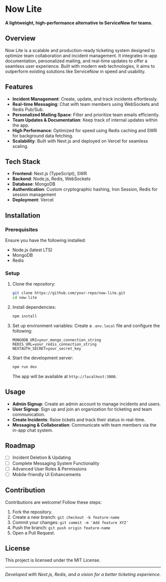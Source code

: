 # Now Lite

**A lightweight, high-performance alternative to ServiceNow for teams.**

## Overview
Now Lite is a scalable and production-ready ticketing system designed to optimize team collaboration and incident management. It integrates in-app documentation, personalized mailing, and real-time updates to offer a seamless user experience. Built with modern web technologies, it aims to outperform existing solutions like ServiceNow in speed and usability.

## Features
- **Incident Management**: Create, update, and track incidents effortlessly.
- **Real-time Messaging**: Chat with team members using WebSockets and Redis Pub/Sub.
- **Personalized Mailing Space**: Filter and prioritize team emails efficiently.
- **Team Updates & Documentation**: Keep track of internal updates within the app.
- **High Performance**: Optimized for speed using Redis caching and SWR for background data fetching.
- **Scalability**: Built with Next.js and deployed on Vercel for seamless scaling.

## Tech Stack
- **Frontend**: Next.js (TypeScript), SWR
- **Backend**: Node.js, Redis, WebSockets
- **Database**: MongoDB
- **Authentication**: Custom cryptographic hashing, Iron Session, Redis for session management
- **Deployment**: Vercel

## Installation
### Prerequisites
Ensure you have the following installed:
- Node.js (latest LTS)
- MongoDB
- Redis

### Setup
1. Clone the repository:
   ```sh
   git clone https://github.com/your-repo/now-lite.git
   cd now-lite
   ```
2. Install dependencies:
   ```sh
   npm install
   ```
3. Set up environment variables:
   Create a `.env.local` file and configure the following:
   ```env
   MONGODB_URI=your_mongo_connection_string
   REDIS_URL=your_redis_connection_string
   NEXTAUTH_SECRET=your_secret_key
   ```
4. Start the development server:
   ```sh
   npm run dev
   ```
   The app will be available at `http://localhost:3000`.

## Usage
- **Admin Signup**: Create an admin account to manage incidents and users.
- **User Signup**: Sign up and join an organization for ticketing and team communication.
- **Create Incidents**: Raise tickets and track their status in real-time.
- **Messaging & Collaboration**: Communicate with team members via the in-app chat system.

## Roadmap
- [ ] Incident Deletion & Updating
- [ ] Complete Messaging System Functionality
- [ ] Advanced User Roles & Permissions
- [ ] Mobile-friendly UI Enhancements

## Contribution
Contributions are welcome! Follow these steps:
1. Fork the repository.
2. Create a new branch: `git checkout -b feature-name`
3. Commit your changes: `git commit -m 'Add feature XYZ'`
4. Push the branch: `git push origin feature-name`
5. Open a Pull Request.

## License
This project is licensed under the MIT License.

---
_Developed with Next.js, Redis, and a vision for a better ticketing experience._

